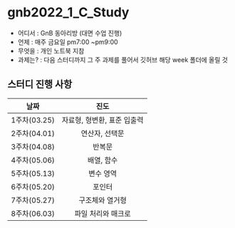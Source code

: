 # gnb2022_1_C_Study
- 어디서 : GnB 동아리방 (대면 수업 진행)
- 언제 : 매주 금요일 pm7:00 ~pm9:00
- 무엇을 : 개인 노트북 지참
- 과제는? : 다음 스터디까지 그 주 과제를 풀어서 깃허브 해당 week 폴더에 올릴 것
## 스터디 진행 사항
|날짜|진도|
|:--:|:--:|
|1주차(03.25)|자료형, 형변환, 표준 입출력|
|2주차(04.01)|연산자, 선택문|
|3주차(04.08)|반복문|
|4주차(05.06)|배열, 함수|
|5주차(05.13)|변수 영역|
|6주차(05.20)|포인터|
|7주차(05.27)|구조체와 열거형|
|8주차(06.03)|파일 처리와 매크로|
